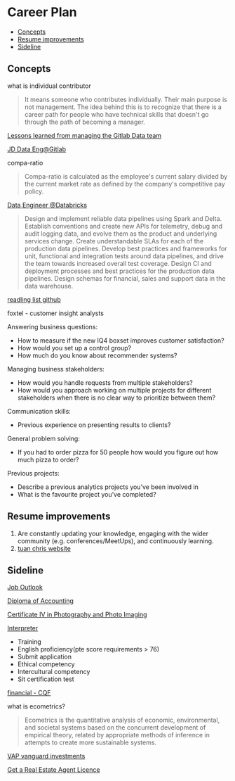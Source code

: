 # Career Plan

- [Concepts](#concepts) 
- [Resume improvements](#resume-improvements)
- [Sideline](#sideline)

## Concepts

what is individual contributor

> It means someone who contributes individually. Their main purpose is not management. The idea behind this is to recognize that there is a career path for people who have technical skills that doesn't go through the path of becoming a manager.

[Lessons learned from managing the Gitlab Data team](https://about.gitlab.com/blog/2020/02/10/lessons-learned-as-data-team-manager/)

[JD Data Eng@Gitlab](https://about.gitlab.com/job-families/finance/data-engineer/)

compa-ratio

> Compa-ratio is calculated as the employee's current salary divided by the current market rate as defined by the company's competitive pay policy. 

[Data Engineer @Databricks](https://databricks.com/company/careers/open-positions/job?gh_jid=4103098002)

> Design and implement reliable data pipelines using Spark and Delta.
Establish conventions and create new APIs for telemetry, debug and audit logging data, and evolve them as the product and underlying services change.
Create understandable SLAs for each of the production data pipelines.
Develop best practices and frameworks for unit, functional and integration tests around data pipelines, and drive the team towards increased overall test coverage.
Design CI and deployment processes and best practices for the production data pipelines.
Design schemas for financial, sales and support data in the data warehouse.

[readling list github](https://github.com/2007anu/myBooks)

foxtel - customer insight analysts

Answering business questions:
- How to measure if the new IQ4 boxset improves customer satisfaction?
- How would you set up a control group?
- How much do you know about recommender systems?

Managing business stakeholders:
- How would you handle requests from multiple stakeholders?
- How would you approach working on multiple projects for different stakeholders when there is no clear way to prioritize between them?

Communication skills:
- Previous experience on presenting results to clients?

General problem solving:
- If you had to order pizza for 50 people how would you figure out how much pizza to order?

Previous projects:
- Describe a previous analytics projects you’ve been involved in
- What is the favourite project you’ve completed?

## Resume improvements

1. Are constantly updating your knowledge, engaging with the wider community (e.g. conferences/MeetUps), and continuously learning.
2. [tuan chris website](https://www.tuanchris.com/about)

## Sideline

[Job Outlook](https://www.joboutlook.gov.au/)

[Diploma of Accounting](https://www.tafensw.edu.au/offering/-/o/o/FNS50217-01V02-20OTE-011/Diploma-of-Accounting)

[Certificate IV in Photography and Photo Imaging](https://www.tafensw.edu.au/course/-/c/c/CUA41115-01/Certificate-IV-in-Photography-and-Photo-Imaging)

[Interpreter](https://www.naati.com.au/become-certified/how-do-i-become-certified/)
- Training
- English proficiency(pte score requirements > 76)
- Submit application 
- Ethical competency
- Intercultural competency
- Sit certification test

[financial - CQF](https://www.cqf.com/)

what is ecometrics?

>Ecometrics is the quantitative analysis of economic, environmental, and societal systems based on the concurrent development of empirical theory, related by appropriate methods of inference in attempts to create more sustainable systems.

[VAP vanguard investments](https://www.vanguardinvestments.com.au/retail/ret/investments/product.html#/fundDetail/etf/portId=8206/assetCode=equity/?overview)

[Get a Real Estate Agent Licence](https://www.fairtrading.nsw.gov.au/housing-and-property/property-professionals/recent-law-reforms/real-estate-agents-licence)


